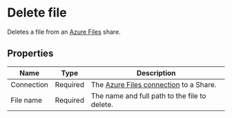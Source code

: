 # Delete file

Deletes a file from an [Azure Files](https://learn.microsoft.com/en-us/azure/storage/files/storage-files-introduction) share.

## Properties

| Name             | Type      |Description                                             |
|------------------|-----------|--------------------------------------------------------|
| Connection       | Required  | The [Azure Files connection](./connecting-to-azure-files.md) to a Share. |
| File name        | Required  | The name and full path to the file to delete.                        |